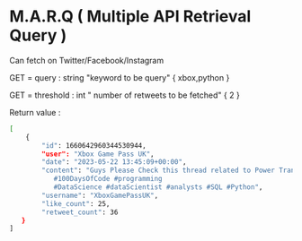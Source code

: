# M.A.R.Q ( Multiple API Retrieval Query )

Can fetch on Twitter/Facebook/Instagram

GET = query : string "keyword to be query" { xbox,python }

GET = threshold : int " number of retweets to be fetched" { 2 }

Return value : 

```bash
[ 
    {
        "id": 1660642960344530944, 
        "user": "Xbox Game Pass UK", 
        "date": "2023-05-22 13:45:09+00:00", 
        "content": "Guys Please Check this thread related to Power Transformer in #machinelearning ✨
           #100DaysOfCode #programming
           #DataScience #dataScientist #analysts #SQL #Python", 
        "username": "XboxGamePassUK", 
        "like_count": 25, 
        "retweet_count": 36
   }
]
```
